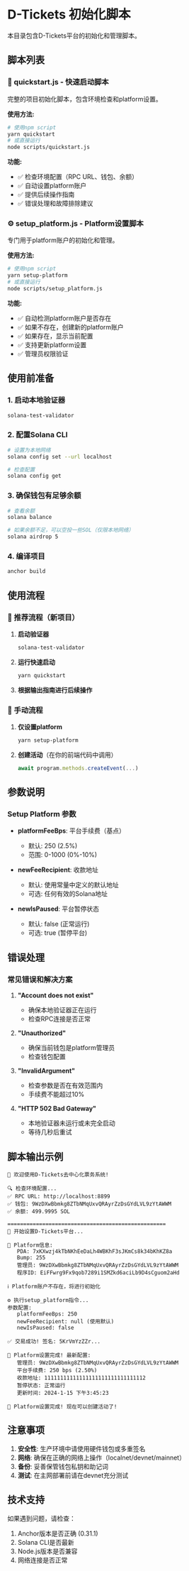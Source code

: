 # D-Tickets 初始化脚本

本目录包含D-Tickets平台的初始化和管理脚本。

## 脚本列表

### 🚀 quickstart.js - 快速启动脚本
完整的项目初始化脚本，包含环境检查和platform设置。

**使用方法:**
```bash
# 使用npm script
yarn quickstart
# 或直接运行
node scripts/quickstart.js
```

**功能:**
- ✅ 检查环境配置（RPC URL、钱包、余额）
- ✅ 自动设置platform账户
- ✅ 提供后续操作指南
- ✅ 错误处理和故障排除建议

### ⚙️ setup_platform.js - Platform设置脚本
专门用于platform账户的初始化和管理。

**使用方法:**
```bash
# 使用npm script
yarn setup-platform
# 或直接运行
node scripts/setup_platform.js
```

**功能:**
- ✅ 自动检测platform账户是否存在
- ✅ 如果不存在，创建新的platform账户
- ✅ 如果存在，显示当前配置
- ✅ 支持更新platform设置
- ✅ 管理员权限验证

## 使用前准备

### 1. 启动本地验证器
```bash
solana-test-validator
```

### 2. 配置Solana CLI
```bash
# 设置为本地网络
solana config set --url localhost

# 检查配置
solana config get
```

### 3. 确保钱包有足够余额
```bash
# 查看余额
solana balance

# 如果余额不足，可以空投一些SOL（仅限本地网络）
solana airdrop 5
```

### 4. 编译项目
```bash
anchor build
```

## 使用流程

### 🎯 推荐流程（新项目）

1. **启动验证器**
   ```bash
   solana-test-validator
   ```

2. **运行快速启动**
   ```bash
   yarn quickstart
   ```

3. **根据输出指南进行后续操作**

### 🔧 手动流程

1. **仅设置platform**
   ```bash
   yarn setup-platform
   ```

2. **创建活动**（在你的前端代码中调用）
   ```javascript
   await program.methods.createEvent(...)
   ```

## 参数说明

### Setup Platform 参数

- **platformFeeBps**: 平台手续费（基点）
  - 默认: 250 (2.5%)
  - 范围: 0-1000 (0%-10%)

- **newFeeRecipient**: 收款地址
  - 默认: 使用常量中定义的默认地址
  - 可选: 任何有效的Solana地址

- **newIsPaused**: 平台暂停状态
  - 默认: false (正常运行)
  - 可选: true (暂停平台)

## 错误处理

### 常见错误和解决方案

1. **"Account does not exist"**
   - 确保本地验证器正在运行
   - 检查RPC连接是否正常

2. **"Unauthorized"**
   - 确保当前钱包是platform管理员
   - 检查钱包配置

3. **"InvalidArgument"**
   - 检查参数是否在有效范围内
   - 手续费不能超过10%

4. **"HTTP 502 Bad Gateway"**
   - 本地验证器未运行或未完全启动
   - 等待几秒后重试

## 脚本输出示例

```
🎫 欢迎使用D-Tickets去中心化票务系统!

🔍 检查环境配置...
✅ RPC URL: http://localhost:8899
✅ 钱包: 9WzDXwBbmkg8ZTbNMqUxvQRAyrZzDsGYdLVL9zYtAWWM
✅ 余额: 499.9995 SOL

==================================================
🚀 开始设置D-Tickets平台...

📍 Platform信息:
   PDA: 7xKXwzj4kTbNKhEeDaLh4WBKhF3sJKmCs8k34bKhKZ8a
   Bump: 255
   管理员: 9WzDXwBbmkg8ZTbNMqUxvQRAyrZzDsGYdLVL9zYtAWWM
   程序ID: EiFFwrg9Fx9qob7289i1SMZkd6aciLb9D4sCguom2aHd

ℹ️ Platform账户不存在，将进行初始化

⚙️ 执行setup_platform指令...
参数配置:
   platformFeeBps: 250
   newFeeRecipient: null (使用默认)
   newIsPaused: false

✅ 交易成功! 签名: 5KrVmYzZZr...

🎉 Platform设置完成! 最新配置:
   管理员: 9WzDXwBbmkg8ZTbNMqUxvQRAyrZzDsGYdLVL9zYtAWWM
   平台手续费: 250 bps (2.50%)
   收款地址: 11111111111111111111111111111112
   暂停状态: 正常运行
   更新时间: 2024-1-15 下午3:45:23

🎊 Platform设置完成! 现在可以创建活动了!
```

## 注意事项

1. **安全性**: 生产环境中请使用硬件钱包或多重签名
2. **网络**: 确保在正确的网络上操作（localnet/devnet/mainnet）
3. **备份**: 妥善保管钱包私钥和助记词
4. **测试**: 在主网部署前请在devnet充分测试

## 技术支持

如果遇到问题，请检查：
1. Anchor版本是否正确 (0.31.1)
2. Solana CLI是否最新
3. Node.js版本是否兼容
4. 网络连接是否正常 